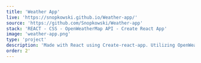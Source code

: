 ```yaml
---
title: 'Weather App'
live: 'https://snopkowski.github.io/Weather-app/'
source: 'https://github.com/Snopkowski/Weather-app'
stack: 'REACT - CSS - OpenWeatherMap API - Create React App'
image: 'weather-app.png'
type: 'project'
description: 'Made with React using Create-react-app. Utilizing OpenWeatherMap API.'
order: 2'
---
```

